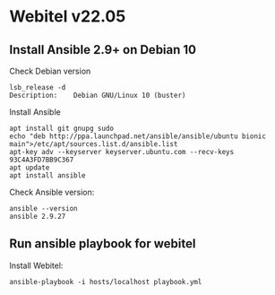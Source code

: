 # Webitel v22.05

## Install Ansible 2.9+ on Debian 10

Check Debian version

	lsb_release -d
	Description:    Debian GNU/Linux 10 (buster)

Install Ansible

	apt install git gnupg sudo
	echo "deb http://ppa.launchpad.net/ansible/ansible/ubuntu bionic main">/etc/apt/sources.list.d/ansible.list
	apt-key adv --keyserver keyserver.ubuntu.com --recv-keys 93C4A3FD7BB9C367
	apt update
	apt install ansible

Check Ansible version:

	ansible --version
	ansible 2.9.27

## Run ansible playbook for webitel

Install Webitel:

	ansible-playbook -i hosts/localhost playbook.yml
